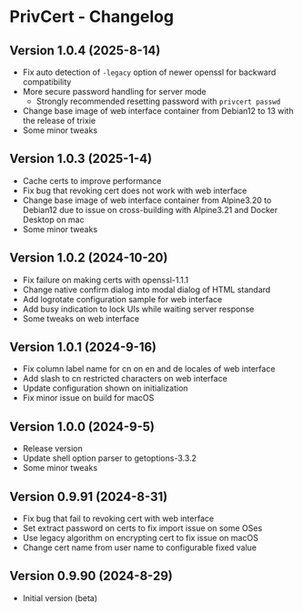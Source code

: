 # PrivCert - Changelog

## Version 1.0.4 (2025-8-14)

* Fix auto detection of `-legacy` option of newer openssl for backward compatibility
* More secure password handling for server mode
    * Strongly recommended resetting password with `privcert passwd`
* Change base image of web interface container from Debian12 to 13 with the release of trixie
* Some minor tweaks

## Version 1.0.3 (2025-1-4)

* Cache certs to improve performance
* Fix bug that revoking cert does not work with web interface
* Change base image of web interface container from Alpine3.20 to Debian12 due to issue on cross-building with Alpine3.21 and Docker Desktop on mac
* Some minor tweaks

## Version 1.0.2 (2024-10-20)

* Fix failure on making certs with openssl-1.1.1
* Change native confirm dialog into modal dialog of HTML standard
* Add logrotate configuration sample for web interface
* Add busy indication to lock UIs while waiting server response
* Some tweaks on web interface

## Version 1.0.1 (2024-9-16)

* Fix column label name for cn on en and de locales of web interface
* Add slash to cn restricted characters on web interface
* Update configuration shown on initialization
* Fix minor issue on build for macOS

## Version 1.0.0 (2024-9-5)

* Release version
* Update shell option parser to getoptions-3.3.2
* Some minor tweaks

## Version 0.9.91 (2024-8-31)

* Fix bug that fail to revoking cert with web interface
* Set extract password on certs to fix import issue on some OSes
* Use legacy algorithm on encrypting cert to fix issue on macOS
* Change cert name from user name to configurable fixed value

## Version 0.9.90 (2024-8-29)

* Initial version (beta)
